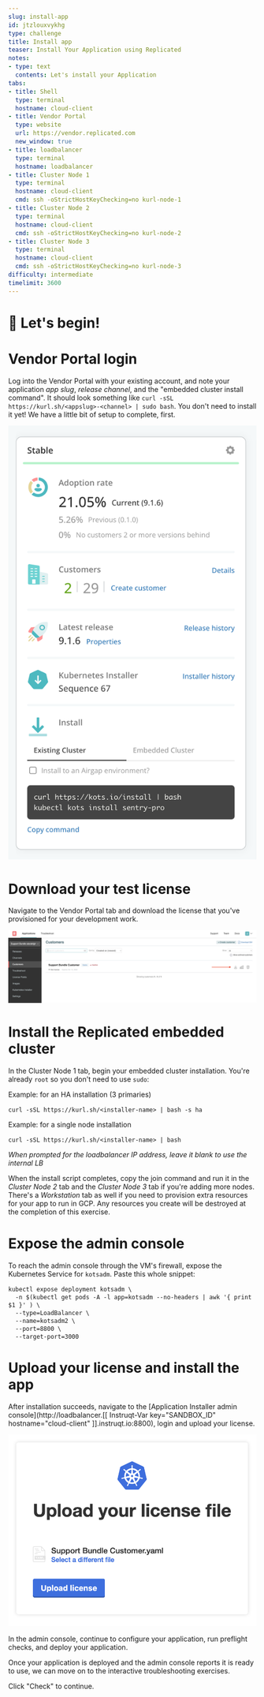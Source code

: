 ```yaml
---
slug: install-app
id: jtzlouxvykhg
type: challenge
title: Install app
teaser: Install Your Application using Replicated
notes:
- type: text
  contents: Let's install your Application
tabs:
- title: Shell
  type: terminal
  hostname: cloud-client
- title: Vendor Portal
  type: website
  url: https://vendor.replicated.com
  new_window: true
- title: loadbalancer
  type: terminal
  hostname: loadbalancer
- title: Cluster Node 1
  type: terminal
  hostname: cloud-client
  cmd: ssh -oStrictHostKeyChecking=no kurl-node-1
- title: Cluster Node 2
  type: terminal
  hostname: cloud-client
  cmd: ssh -oStrictHostKeyChecking=no kurl-node-2
- title: Cluster Node 3
  type: terminal
  hostname: cloud-client
  cmd: ssh -oStrictHostKeyChecking=no kurl-node-3
difficulty: intermediate
timelimit: 3600
---
```


🚀 Let's begin!
=================

# Vendor Portal login

Log into the Vendor Portal with your existing account, and note your application *app slug*, *release channel*, and the "embedded cluster install command".  It should look something like `curl -sSL https://kurl.sh/<appslug>-<channel> | sudo bash`.  You don't need to install it yet! We have a little bit of setup to complete, first.

  ![Existing Cluster Install Command](../assets/release-channel.png)

# Download your test license

Navigate to the Vendor Portal tab and download the license that you've provisioned for your development work.

  ![Support Bundle Customer](../assets/support-bundle-customer.png)

# Install the Replicated embedded cluster

In the Cluster Node 1 tab, begin your embedded cluster installation.  You're already `root` so you don't need to use `sudo`:

Example: for an HA installation (3 primaries)
```shell
curl -sSL https://kurl.sh/<installer-name> | bash -s ha
```

Example: for a single node installation
```shell
curl -sSL https://kurl.sh/<installer-name> | bash
```

*When prompted for the loadbalancer IP address, leave it blank to use the internal LB*

When the install script completes, copy the join command and run it in the *Cluster Node 2* tab and the *Cluster Node 3* tab if you're adding more nodes.  There's a *Workstation* tab as well if you need to provision extra resources for your app to run in GCP.  Any resources you create will be destroyed at the completion of this exercise.

# Expose the admin console

To reach the admin console through the VM's firewall, expose the Kubernetes Service for `kotsadm`.  Paste this whole snippet:

```shell
kubectl expose deployment kotsadm \
  -n $(kubectl get pods -A -l app=kotsadm --no-headers | awk '{ print $1 }' ) \
  --type=LoadBalancer \
  --name=kotsadm2 \
  --port=8800 \
  --target-port=3000
```

# Upload your license and install the app

After installation succeeds, navigate to the [Application Installer admin console](http://loadbalancer.[[ Instruqt-Var key="SANDBOX_ID" hostname="cloud-client" ]].instruqt.io:8800), login and upload your license.

  ![Application installer](../assets/deploy.png)

In the admin console, continue to configure your application, run preflight checks, and deploy your application.

Once your application is deployed and the admin console reports it is ready to use, we can move on to the interactive troubleshooting exercises.

Click "Check" to continue.
